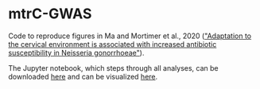 # mtrC-GWAS
Code to reproduce figures in Ma and Mortimer et al., 2020 (["Adaptation to the cervical environment is associated with increased antibiotic susceptibility in Neisseria gonorrhoeae"](https://www.nature.com/articles/s41467-020-17980-1.pdf)).

The Jupyter notebook, which steps through all analyses, can be downloaded [here](https://github.com/gradlab/mtrC-GWAS/blob/master/mtrC-GWAS-notebook.ipynb) and can be visualized [here](https://nbviewer.jupyter.org/github/gradlab/mtrC-GWAS/blob/master/mtrC-GWAS-notebook.ipynb).
